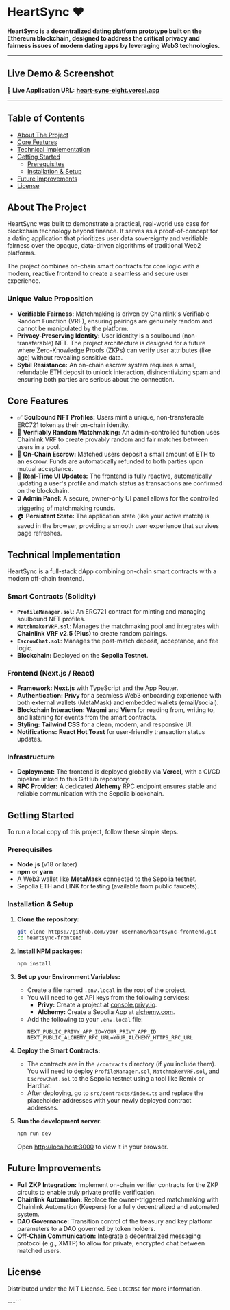 # HeartSync ❤️

**HeartSync is a decentralized dating platform prototype built on the Ethereum blockchain, designed to address the critical privacy and fairness issues of modern dating apps by leveraging Web3 technologies.**

---

## Live Demo & Screenshot

**🔗 Live Application URL:** **[heart-sync-eight.vercel.app]([YOUR_VERCEL_URL])**

---

## Table of Contents

- [About The Project](#about-the-project)
- [Core Features](#core-features)
- [Technical Implementation](#technical-implementation)
- [Getting Started](#getting-started)
  - [Prerequisites](#prerequisites)
  - [Installation & Setup](#installation--setup)
- [Future Improvements](#future-improvements)
- [License](#license)

## About The Project

HeartSync was built to demonstrate a practical, real-world use case for blockchain technology beyond finance. It serves as a proof-of-concept for a dating application that prioritizes user data sovereignty and verifiable fairness over the opaque, data-driven algorithms of traditional Web2 platforms.

The project combines on-chain smart contracts for core logic with a modern, reactive frontend to create a seamless and secure user experience.

### Unique Value Proposition

*   **Verifiable Fairness:** Matchmaking is driven by Chainlink's Verifiable Random Function (VRF), ensuring pairings are genuinely random and cannot be manipulated by the platform.
*   **Privacy-Preserving Identity:** User identity is a soulbound (non-transferable) NFT. The project architecture is designed for a future where Zero-Knowledge Proofs (ZKPs) can verify user attributes (like age) without revealing sensitive data.
*   **Sybil Resistance:** An on-chain escrow system requires a small, refundable ETH deposit to unlock interaction, disincentivizing spam and ensuring both parties are serious about the connection.

## Core Features

- ✅ **Soulbound NFT Profiles:** Users mint a unique, non-transferable ERC721 token as their on-chain identity.
- 🎲 **Verifiably Random Matchmaking:** An admin-controlled function uses Chainlink VRF to create provably random and fair matches between users in a pool.
- 🔐 **On-Chain Escrow:** Matched users deposit a small amount of ETH to an escrow. Funds are automatically refunded to both parties upon mutual acceptance.
- 🔄 **Real-Time UI Updates:** The frontend is fully reactive, automatically updating a user's profile and match status as transactions are confirmed on the blockchain.
- 🔒 **Admin Panel:** A secure, owner-only UI panel allows for the controlled triggering of matchmaking rounds.
- 🏠 **Persistent State:** The application state (like your active match) is saved in the browser, providing a smooth user experience that survives page refreshes.

## Technical Implementation

HeartSync is a full-stack dApp combining on-chain smart contracts with a modern off-chain frontend.

### Smart Contracts (Solidity)
*   **`ProfileManager.sol`**: An ERC721 contract for minting and managing soulbound NFT profiles.
*   **`MatchmakerVRF.sol`**: Manages the matchmaking pool and integrates with **Chainlink VRF v2.5 (Plus)** to create random pairings.
*   **`EscrowChat.sol`**: Manages the post-match deposit, acceptance, and fee logic.
*   **Blockchain:** Deployed on the **Sepolia Testnet**.

### Frontend (Next.js / React)
*   **Framework:** **Next.js** with TypeScript and the App Router.
*   **Authentication:** **Privy** for a seamless Web3 onboarding experience with both external wallets (MetaMask) and embedded wallets (email/social).
*   **Blockchain Interaction:** **Wagmi** and **Viem** for reading from, writing to, and listening for events from the smart contracts.
*   **Styling:** **Tailwind CSS** for a clean, modern, and responsive UI.
*   **Notifications:** **React Hot Toast** for user-friendly transaction status updates.

### Infrastructure
*   **Deployment:** The frontend is deployed globally via **Vercel**, with a CI/CD pipeline linked to this GitHub repository.
*   **RPC Provider:** A dedicated **Alchemy** RPC endpoint ensures stable and reliable communication with the Sepolia blockchain.

## Getting Started

To run a local copy of this project, follow these simple steps.

### Prerequisites

*   **Node.js** (v18 or later)
*   **npm** or **yarn**
*   A Web3 wallet like **MetaMask** connected to the Sepolia testnet.
*   Sepolia ETH and LINK for testing (available from public faucets).

### Installation & Setup

1.  **Clone the repository:**
    ```bash
    git clone https://github.com/your-username/heartsync-frontend.git
    cd heartsync-frontend
    ```

2.  **Install NPM packages:**
    ```bash
    npm install
    ```

3.  **Set up your Environment Variables:**
    *   Create a file named `.env.local` in the root of the project.
    *   You will need to get API keys from the following services:
        *   **Privy:** Create a project at [console.privy.io](https://console.privy.io/).
        *   **Alchemy:** Create a Sepolia App at [alchemy.com](https://alchemy.com).
    *   Add the following to your `.env.local` file:
        ```env
        NEXT_PUBLIC_PRIVY_APP_ID=YOUR_PRIVY_APP_ID
        NEXT_PUBLIC_ALCHEMY_RPC_URL=YOUR_ALCHEMY_HTTPS_RPC_URL
        ```

4.  **Deploy the Smart Contracts:**
    *   The contracts are in the `/contracts` directory (if you include them). You will need to deploy `ProfileManager.sol`, `MatchmakerVRF.sol`, and `EscrowChat.sol` to the Sepolia testnet using a tool like Remix or Hardhat.
    *   After deploying, go to `src/contracts/index.ts` and replace the placeholder addresses with your newly deployed contract addresses.

5.  **Run the development server:**
    ```bash
    npm run dev
    ```
    Open [http://localhost:3000](http://localhost:3000) to view it in your browser.

## Future Improvements

-   **Full ZKP Integration:** Implement on-chain verifier contracts for the ZKP circuits to enable truly private profile verification.
-   **Chainlink Automation:** Replace the owner-triggered matchmaking with Chainlink Automation (Keepers) for a fully decentralized and automated system.
-   **DAO Governance:** Transition control of the treasury and key platform parameters to a DAO governed by token holders.
-   **Off-Chain Communication:** Integrate a decentralized messaging protocol (e.g., XMTP) to allow for private, encrypted chat between matched users.

## License

Distributed under the MIT License. See `LICENSE` for more information.

---```
